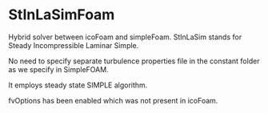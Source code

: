 # StInLaSimFoam
Hybrid solver between icoFoam and simpleFoam. StInLaSim stands for Steady Incompressible Laminar Simple. 

No need to specify separate turbulence properties file in the constant folder as we specify in SimpleFOAM. 

It employs steady state SIMPLE algorithm. 

fvOptions has been enabled which was not present in icoFoam. 
